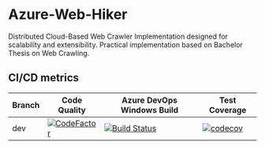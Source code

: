 # Azure-Web-Hiker
Distributed Cloud-Based Web Crawler Implementation designed for scalability and extensibility. Practical implementation based on Bachelor Thesis on Web Crawling.

## CI/CD metrics


| Branch | Code Quality                                                                                                                                                                           | Azure DevOps Windows Build                                                                                                                                                                                                                                                                                                | Test Coverage                                                                                                                               |
|--------|----------------------------------------------------------------------------------------------------------------------------------------------------------------------------------------|---------------------------------------------------------------------------------------------------------------------------------------------------------------------------------------------------------------------------------------------------------------------------------------------------------------------------|---------------------------------------------------------------------------------------------------------------------------------------------|
| dev    | [![CodeFactor](https://www.codefactor.io/repository/github/kasparas12/azure-web-hiker/badge/dev)](https://www.codefactor.io/repository/github/kasparas12/azure-web-hiker/overview/dev) | [![Build Status](https://dev.azure.com/taminskas-vu-bachelor/Azure-Web-Hiker/_apis/build/status/Azure-Web-Hiker-Azure%20Service%20Fabric%20application-CI?branchName=dev&jobName=Build%20for%20Windows%20Agent)](https://dev.azure.com/taminskas-vu-bachelor/Azure-Web-Hiker/_build/latest?definitionId=5&branchName=dev) | [![codecov](https://codecov.io/gh/kasparas12/Azure-Web-Hiker/branch/dev/graph/badge.svg)](https://codecov.io/gh/kasparas12/Azure-Web-Hiker) |
